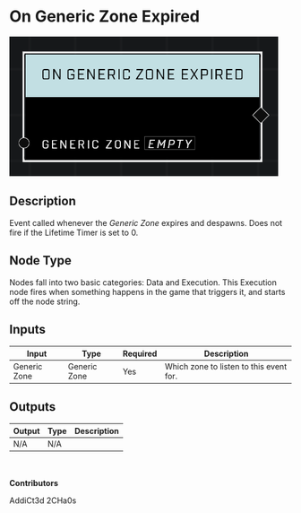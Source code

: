 # On Generic Zone Expired
![](../../../.gitbook/assets/on-generic-zone-expired.png)
## Description
Event called whenever the *Generic Zone* expires and despawns. Does not fire if the Lifetime Timer is set to 0.

## Node Type
Nodes fall into two basic categories: Data and Execution. This Execution node fires when something happens in the game that triggers it, and starts off the node string.

## Inputs
| Input | Type | Required | Description |
|------------------|------------------|----------|--------------------------------------------------------------|
| Generic Zone | Generic Zone | Yes | Which zone to listen to this event for. |

## Outputs
| Output | Type | Description |
|------------------|------------------|--------------------------------------------------------------|
| N/A | N/A | |

\
\
**Contributors**

AddiCt3d 2CHa0s